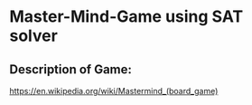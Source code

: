 # Master-Mind-Game using SAT solver
## Description of Game:
https://en.wikipedia.org/wiki/Mastermind_(board_game)
